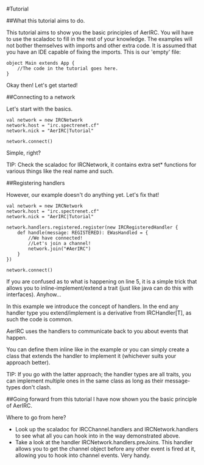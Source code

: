 #Tutorial

##What this tutorial aims to do.

This tutorial aims to show you the basic principles of AerIRC.
You will have to use the scaladoc to fill in the rest of your knowledge.
The examples will not bother themselves with imports and other extra code.
It is assumed that you have an IDE capable of fixing the imports.
This is our 'empty' file:
````
object Main extends App {
	//The code in the tutorial goes here.
}
````

Okay then! Let's get started!

##Connecting to a network

Let's start with the basics.

````
val network = new IRCNetwork
network.host = "irc.spectrenet.cf"
network.nick = "AerIRC|Tutorial"

network.connect()
````

Simple, right?

TIP: Check the scaladoc for IRCNetwork, it contains extra set* functions for various things like the real name and such.

##Registering handlers

However, our example doesn't do anything yet. Let's fix that!

````
val network = new IRCNetwork
network.host = "irc.spectrenet.cf"
network.nick = "AerIRC|Tutorial"

network.handlers.registered.register(new IRCRegisteredHandler {
	def handle(message: REGISTERED): EWasHandled = {
		//We have connected!
		//Let's join a channel!
		network.join("#AerIRC")
	}
})

network.connect()
````

If you are confused as to what is happening on line 5, it is a simple trick that allows you to inline-implement/extend a trait (just like java can do this with interfaces).
Anyhow...

In this example we introduce the concept of handlers. In the end any handler type you extend/implement is a derivative from IRCHandler[T], as such the code is common.

AerIRC uses the handlers to communicate back to you about events that happen.

You can define them inline like in the example or you can simply create a class that extends the handler to implement it (whichever suits your approach better).

TIP: If you go with the latter approach; the handler types are all traits, you can implement multiple ones in the same class as long as their message-types don't clash.

##Going forward from this tutorial
I have now shown you the basic principle of AerIRC.

Where to go from here?

* Look up the scaladoc for IRCChannel.handlers and IRCNetwork.handlers to see what all you can hook into in the way demonstrated above.
* Take a look at the handler IRCNetwork.handlers.preJoins. This handler allows you to get the channel object before any other event is fired at it, allowing you to hook into channel events. Very handy.